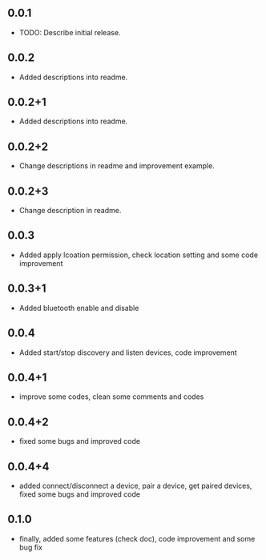 ## 0.0.1

* TODO: Describe initial release.

## 0.0.2

* Added descriptions into readme.

## 0.0.2+1

* Added descriptions into readme.

## 0.0.2+2

* Change descriptions in readme and improvement example.

## 0.0.2+3

* Change description in readme.

## 0.0.3

* Added apply lcoation permission, check location setting and some code improvement

## 0.0.3+1

* Added bluetooth enable and disable

## 0.0.4

* Added start/stop discovery and listen devices, code improvement

## 0.0.4+1

* improve some codes, clean some comments and codes

## 0.0.4+2

* fixed some bugs and improved code

## 0.0.4+4

* added connect/disconnect a device, pair a device, get paired devices, fixed some bugs and improved code

## 0.1.0

* finally, added some features (check doc), code improvement and some bug fix